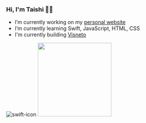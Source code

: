 ### Hi, I'm Taishi 👋🏼

<!--
**taishiwalden/taishiwalden** is a ✨ _special_ ✨ repository because its `README.md` (this file) appears on your GitHub profile.

Here are some ideas to get you started:
-->
- I’m currently working on my [personal website](https://taishiwalden.com/)
- I’m currently learning Swift, JavaScript, HTML, CSS
- I'm currently building [Visneto](https://visnetomedia.com/)


![swift-icon](https://user-images.githubusercontent.com/75241036/153850367-56098ce8-f857-4ff0-afef-9f5b782d5400.png)
<img src="https://user-images.githubusercontent.com/75241036/153850367-56098ce8-f857-4ff0-afef-9f5b782d5400.png" width="200" height="200"/>

<!--
- 👯 I’m looking to collaborate on ...
- 🤔 I’m looking for help with ...
- 💬 Ask me about ...
- 📫 How to reach me: ...
- 😄 Pronouns: ...
- ⚡ Fun fact: ...
-->
